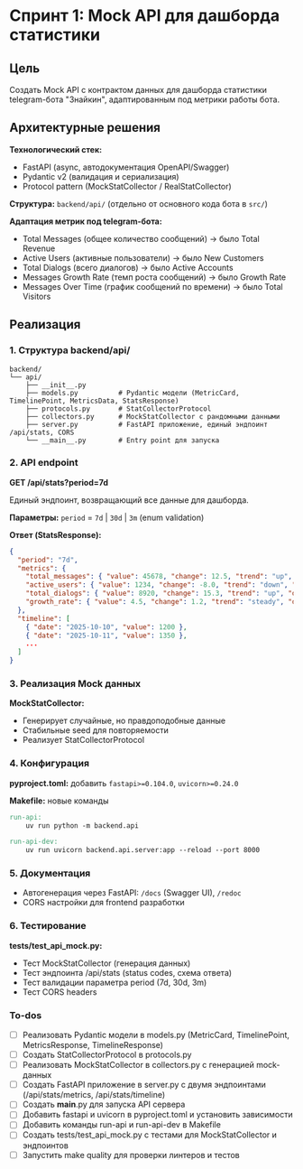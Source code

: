 <!-- f9bf07e0-10f9-4e51-9f69-32e9ae542fe0 5c5b4e3d-2c79-495b-96ad-064785f0f9d0 -->
# Спринт 1: Mock API для дашборда статистики

## Цель

Создать Mock API с контрактом данных для дашборда статистики telegram-бота "Знайкин", адаптированным под метрики работы бота.

## Архитектурные решения

**Технологический стек:**

- FastAPI (async, автодокументация OpenAPI/Swagger)
- Pydantic v2 (валидация и сериализация)
- Protocol pattern (MockStatCollector / RealStatCollector)

**Структура:** `backend/api/` (отдельно от основного кода бота в `src/`)

**Адаптация метрик под telegram-бота:**

- Total Messages (общее количество сообщений) → было Total Revenue
- Active Users (активные пользователи) → было New Customers  
- Total Dialogs (всего диалогов) → было Active Accounts
- Messages Growth Rate (темп роста сообщений) → было Growth Rate
- Messages Over Time (график сообщений по времени) → было Total Visitors

## Реализация

### 1. Структура backend/api/

```
backend/
└── api/
    ├── __init__.py
    ├── models.py          # Pydantic модели (MetricCard, TimelinePoint, MetricsData, StatsResponse)
    ├── protocols.py       # StatCollectorProtocol
    ├── collectors.py      # MockStatCollector с рандомными данными
    ├── server.py          # FastAPI приложение, единый эндпоинт /api/stats, CORS
    └── __main__.py        # Entry point для запуска
```

### 2. API endpoint

**GET /api/stats?period=7d**

Единый эндпоинт, возвращающий все данные для дашборда.

**Параметры:** `period` = `7d` | `30d` | `3m` (enum validation)

**Ответ (StatsResponse):**

```json
{
  "period": "7d",
  "metrics": {
    "total_messages": { "value": 45678, "change": 12.5, "trend": "up", "description": "Trending up this month" },
    "active_users": { "value": 1234, "change": -8.0, "trend": "down", "description": "Down 8% this period" },
    "total_dialogs": { "value": 8920, "change": 15.3, "trend": "up", "description": "Strong user retention" },
    "growth_rate": { "value": 4.5, "change": 1.2, "trend": "steady", "description": "Steady performance increase" }
  },
  "timeline": [
    { "date": "2025-10-10", "value": 1200 },
    { "date": "2025-10-11", "value": 1350 },
    ...
  ]
}
```

### 3. Реализация Mock данных

**MockStatCollector:**

- Генерирует случайные, но правдоподобные данные
- Стабильные seed для повторяемости
- Реализует StatCollectorProtocol

### 4. Конфигурация

**pyproject.toml:** добавить `fastapi>=0.104.0`, `uvicorn>=0.24.0`

**Makefile:** новые команды

```makefile
run-api:
    uv run python -m backend.api

run-api-dev:
    uv run uvicorn backend.api.server:app --reload --port 8000
```

### 5. Документация

- Автогенерация через FastAPI: `/docs` (Swagger UI), `/redoc`
- CORS настройки для frontend разработки

### 6. Тестирование

**tests/test_api_mock.py:**

- Тест MockStatCollector (генерация данных)
- Тест эндпоинта /api/stats (status codes, схема ответа)
- Тест валидации параметра period (7d, 30d, 3m)
- Тест CORS headers

### To-dos

- [ ] Реализовать Pydantic модели в models.py (MetricCard, TimelinePoint, MetricsResponse, TimelineResponse)
- [ ] Создать StatCollectorProtocol в protocols.py
- [ ] Реализовать MockStatCollector в collectors.py с генерацией mock-данных
- [ ] Создать FastAPI приложение в server.py с двумя эндпоинтами (/api/stats/metrics, /api/stats/timeline)
- [ ] Создать __main__.py для запуска API сервера
- [ ] Добавить fastapi и uvicorn в pyproject.toml и установить зависимости
- [ ] Добавить команды run-api и run-api-dev в Makefile
- [ ] Создать tests/test_api_mock.py с тестами для MockStatCollector и эндпоинтов
- [ ] Запустить make quality для проверки линтеров и тестов